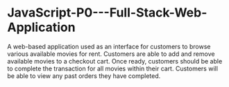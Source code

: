 # JavaScript-P0---Full-Stack-Web-Application
A web-based application used as an interface for customers to browse various available movies for rent. Customers are able to add and remove available movies to a checkout cart. Once ready, customers should be able to complete the transaction for all movies within their cart. Customers will be able to view any past orders they have completed.
